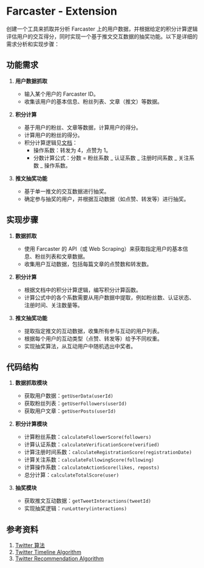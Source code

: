 # Farcaster - Extension

创建一个工具来抓取并分析 Farcaster 上的用户数据，并根据给定的积分计算逻辑评估用户的交互得分，同时实现一个基于推文交互数据的抽奖功能。以下是详细的需求分析和实现步骤：

## 功能需求

1. **用户数据抓取**

   - 输入某个用户的 Farcaster ID。
   - 收集该用户的基本信息、粉丝列表、文章（推文）等数据。

2. **积分计算**

   - 基于用户的粉丝、文章等数据，计算用户的得分。
   - 计算用户的粉丝的得分。
   - 积分计算逻辑见[文档](https://docs.google.com/document/d/1dsnWSrYd1Wkc0S34PEqsJDpbfLMJvxU_iUlXzGv_hjc/edit)：
     - 操作系数：转发为 4，点赞为 1。
     - 分数计算公式：分数 = 粉丝系数 _ 认证系数 _ 注册时间系数 _ 关注系数 _ 操作系数。

3. **推文抽奖功能**
   - 基于单一推文的交互数据进行抽奖。
   - 确定参与抽奖的用户，并根据互动数据（如点赞、转发等）进行抽奖。

## 实现步骤

1. **数据抓取**

   - 使用 Farcaster 的 API（或 Web Scraping）来获取指定用户的基本信息、粉丝列表和文章数据。
   - 收集用户互动数据，包括每篇文章的点赞数和转发数。

2. **积分计算**

   - 根据文档中的积分计算逻辑，编写积分计算函数。
   - 计算公式中的各个系数需要从用户数据中提取，例如粉丝数、认证状态、注册时间、关注数量等。

3. **推文抽奖功能**
   - 提取指定推文的互动数据，收集所有参与互动的用户列表。
   - 根据每个用户的互动类型（点赞、转发等）给予不同权重。
   - 实现抽奖算法，从互动用户中随机选出中奖者。

## 代码结构

1. **数据抓取模块**

   - 获取用户数据：`getUserData(userId)`
   - 获取粉丝列表：`getUserFollowers(userId)`
   - 获取用户文章：`getUserPosts(userId)`

2. **积分计算模块**

   - 计算粉丝系数：`calculateFollowerScore(followers)`
   - 计算认证系数：`calculateVerificationScore(verified)`
   - 计算注册时间系数：`calculateRegistrationScore(registrationDate)`
   - 计算关注系数：`calculateFollowingScore(following)`
   - 计算操作系数：`calculateActionScore(likes, reposts)`
   - 总分计算：`calculateTotalScore(user)`

3. **抽奖模块**
   - 获取推文互动数据：`getTweetInteractions(tweetId)`
   - 实现抽奖逻辑：`runLottery(interactions)`

## 参考资料

1. [Twitter 算法](https://tweethunter.io/blog/understanding-the-x-algorithm)
2. [Twitter Timeline Algorithm](https://buffer.com/library/twitter-timeline-algorithm/#how-the-twitter-algorithm-works-a-tldr-on-the-new-x-avatar)
3. [Twitter Recommendation Algorithm](https://blog.x.com/engineering/en_us/topics/open-source/2023/twitter-recommendation-algorithm)
